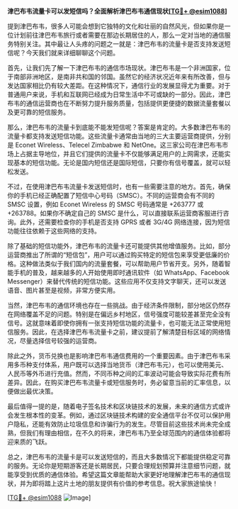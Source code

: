 **津巴布韦流量卡可以发短信吗？全面解析津巴布韦通信现状[[TG💪+ @esim1088](https://t.me/s/esim1088)]**

提到津巴布韦，很多人可能会想到它独特的文化和壮丽的自然风光，但如果你是一位计划前往津巴布韦旅行或者需要在那边长期居住的人，那么一定对当地的通信服务特别关注。其中最让人头疼的问题之一就是：津巴布韦的流量卡是否支持发送短信呢？今天我们就来详细聊聊这个问题。

首先，让我们先了解一下津巴布韦的通信市场现状。津巴布韦是一个非洲国家，位于南部非洲地区，是南非共和国的邻国。虽然它的经济状况近年来有所改善，但与发达国家相比仍有较大差距。在这种情况下，通信行业的发展显得尤为重要。对于普通用户来说，手机和互联网已经成为日常生活中不可或缺的一部分。因此，津巴布韦的通信运营商也在不断努力提升服务质量，包括提供更便捷的数据流量套餐以及更可靠的短信服务。

那么，津巴布韦的流量卡到底能不能发短信呢？答案是肯定的。大多数津巴布韦的流量卡都支持发送短信功能。这些流量卡通常由当地的三大主要运营商提供，分别是 Econet Wireless、Telecel Zimbabwe 和 NetOne。这三家公司在津巴布韦市场上占据主导地位，并且它们提供的流量卡不仅能够满足用户的上网需求，还能实现基本的短信功能。无论是国内短信还是国际短信，只要你有信号覆盖，就可以轻松发送。

不过，在使用津巴布韦流量卡发送短信时，也有一些需要注意的地方。首先，确保你的手机已经正确配置了短信中心号码（SMSC）。不同的运营商会有不同的 SMSC 设置，例如 Econet Wireless 的 SMSC 号码通常是 +263777 或 +263788。如果你不确定自己的 SMSC 是什么，可以直接联系运营商客服进行咨询。此外，还需要检查你的手机是否支持 GPRS 或者 3G/4G 网络连接，因为短信功能往往依赖于这些网络的支持。

除了基础的短信功能外，津巴布韦的流量卡还可能提供其他增值服务。比如，部分运营商推出了所谓的“短信包”，用户可以通过购买特定的短信包来享受更低廉的价格。这种做法类似于我们国内的流量套餐，可以帮助用户节省开支。另外，随着智能手机的普及，越来越多的人开始使用即时通讯软件（如 WhatsApp、Facebook Messenger）来替代传统的短信功能。这些应用不仅支持文字聊天，还可以发送语音、图片甚至是视频，非常方便实用。

当然，津巴布韦的通信环境也存在一些挑战。由于经济条件限制，部分地区仍然存在网络覆盖不足的问题。特别是在偏远乡村地区，信号强度可能较差甚至完全没有信号。这就意味着即使你拥有一张支持短信功能的流量卡，也可能无法正常使用短信服务。因此，在选择津巴布韦流量卡之前，建议提前了解清楚目标区域的网络情况，尽量选择信号较强的运营商。

除此之外，货币兑换也是影响津巴布韦通信费用的一个重要因素。由于津巴布韦采用多币种支付体系，用户既可以选择当地货币（津巴布韦元），也可以使用美元、人民币等外币进行充值。然而，不同币种之间的汇率波动可能会导致实际花费有所差异。因此，在购买津巴布韦流量卡或短信服务时，务必留意当前的汇率信息，以便做出最优决策。

最后值得一提的是，随着电子签名技术和区块链技术的发展，未来的通信方式或许会发生根本性的变革。例如，通过区块链技术构建的安全通信平台不仅可以保护用户隐私，还能有效防止垃圾信息和诈骗行为的发生。尽管目前这些技术尚未完全成熟，但我们有理由相信，在不久的将来，津巴布韦乃至全球范围内的通信体验都将迎来质的飞跃。

总之，津巴布韦的流量卡是可以发送短信的，而且大多数情况下都能提供稳定可靠的服务。无论你是短期游客还是长期居民，只要合理规划预算并注意细节问题，就能享受到优质的通信体验。希望这篇文章能帮助大家更好地理解津巴布韦的通信现状，并为即将踏上这片土地的朋友提供有价值的参考信息。祝大家旅途愉快！

[[TG💪+ @esim1088](https://t.me/s/esim1088) ![Image](https://i.postimg.cc/4NQfJmqS/Snipaste-2025-05-13-00-14-12.png)]